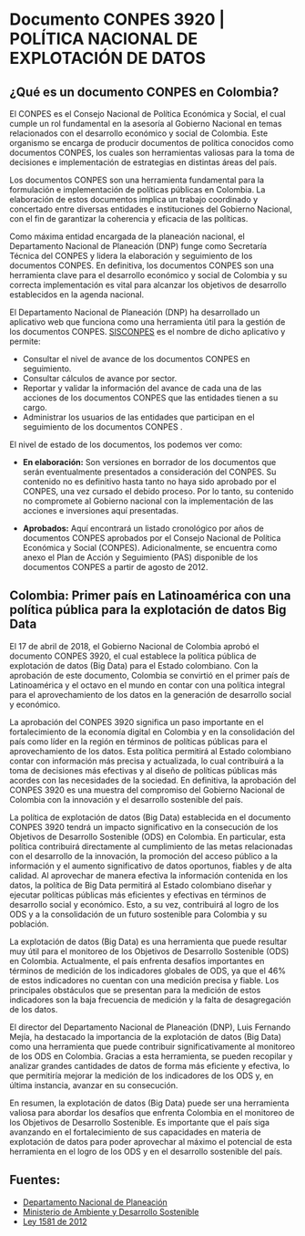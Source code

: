 # Documento CONPES 3920 | POLÍTICA NACIONAL DE EXPLOTACIÓN DE DATOS

## ¿Qué es un documento CONPES en Colombia?

El CONPES es el Consejo Nacional de Política Económica y Social, el cual cumple un rol fundamental en la asesoría al Gobierno Nacional en temas relacionados con el desarrollo económico y social de Colombia. Este organismo se encarga de producir documentos de política conocidos como documentos CONPES, los cuales son herramientas valiosas para la toma de decisiones e implementación de estrategias en distintas áreas del país.

Los documentos CONPES son una herramienta fundamental para la formulación e implementación de políticas públicas en Colombia. La elaboración de estos documentos implica un trabajo coordinado y concertado entre diversas entidades e instituciones del Gobierno Nacional, con el fin de garantizar la coherencia y eficacia de las políticas.

Como máxima entidad encargada de la planeación nacional, el Departamento Nacional de Planeación (DNP) funge como Secretaría Técnica del CONPES y lidera la elaboración y seguimiento de los documentos CONPES. En definitiva, los documentos CONPES son una herramienta clave para el desarrollo económico y social de Colombia y su correcta implementación es vital para alcanzar los objetivos de desarrollo establecidos en la agenda nacional.

El Departamento Nacional de Planeación (DNP) ha desarrollado un aplicativo web que funciona como una herramienta útil para la gestión de los documentos CONPES. [SISCONPES](https://sisconpes.dnp.gov.co/SisCONPESWeb/) es el nombre de dicho aplicativo y permite:

- Consultar el nivel de avance de los documentos CONPES en seguimiento.
- Consultar cálculos de avance por sector.
- Reportar y validar la información del avance de cada una de las acciones de los documentos CONPES que las entidades tienen a su cargo.
- Administrar los usuarios de las entidades que participan en el seguimiento de los documentos CONPES .

El nivel de estado de los documentos, los podemos ver como:

- **En elaboración:** Son versiones en borrador de los documentos que serán eventualmente presentados a consideración del CONPES. Su contenido no es definitivo hasta tanto no haya sido aprobado por el CONPES, una vez cursado el debido proceso. Por lo tanto, su contenido no compromete al Gobierno nacional con la implementación de las acciones e inversiones aquí presentadas.

- **Aprobados:** Aquí encontrará un listado cronológico por años de documentos CONPES aprobados por el Consejo Nacional de Política Económica y Social (CONPES). Adicionalmente, se encuentra como anexo el Plan de Acción y Seguimiento (PAS) disponible de los documentos CONPES a partir de agosto de 2012.

## Colombia: Primer país en Latinoamérica con una política pública para la explotación de datos Big Data

El 17 de abril de 2018, el Gobierno Nacional de Colombia aprobó el documento CONPES 3920, el cual establece la política pública de explotación de datos (Big Data) para el Estado colombiano. Con la aprobación de este documento, Colombia se convirtió en el primer país de Latinoamérica y el octavo en el mundo en contar con una política integral para el aprovechamiento de los datos en la generación de desarrollo social y económico.

La aprobación del CONPES 3920 significa un paso importante en el fortalecimiento de la economía digital en Colombia y en la consolidación del país como líder en la región en términos de políticas públicas para el aprovechamiento de los datos. Esta política permitirá al Estado colombiano contar con información más precisa y actualizada, lo cual contribuirá a la toma de decisiones más efectivas y al diseño de políticas públicas más acordes con las necesidades de la sociedad. En definitiva, la aprobación del CONPES 3920 es una muestra del compromiso del Gobierno Nacional de Colombia con la innovación y el desarrollo sostenible del país.

La política de explotación de datos (Big Data) establecida en el documento CONPES 3920 tendrá un impacto significativo en la consecución de los Objetivos de Desarrollo Sostenible (ODS) en Colombia. En particular, esta política contribuirá directamente al cumplimiento de las metas relacionadas con el desarrollo de la innovación, la promoción del acceso público a la información y el aumento significativo de datos oportunos, fiables y de alta calidad. Al aprovechar de manera efectiva la información contenida en los datos, la política de Big Data permitirá al Estado colombiano diseñar y ejecutar políticas públicas más eficientes y efectivas en términos de desarrollo social y económico. Esto, a su vez, contribuirá al logro de los ODS y a la consolidación de un futuro sostenible para Colombia y su población.

La explotación de datos (Big Data) es una herramienta que puede resultar muy útil para el monitoreo de los Objetivos de Desarrollo Sostenible (ODS) en Colombia. Actualmente, el país enfrenta desafíos importantes en términos de medición de los indicadores globales de ODS, ya que el 46% de estos indicadores no cuentan con una medición precisa y fiable. Los principales obstáculos que se presentan para la medición de estos indicadores son la baja frecuencia de medición y la falta de desagregación de los datos.

El director del Departamento Nacional de Planeación (DNP), Luis Fernando Mejía, ha destacado la importancia de la explotación de datos (Big Data) como una herramienta que puede contribuir significativamente al monitoreo de los ODS en Colombia. Gracias a esta herramienta, se pueden recopilar y analizar grandes cantidades de datos de forma más eficiente y efectiva, lo que permitiría mejorar la medición de los indicadores de los ODS y, en última instancia, avanzar en su consecución.

En resumen, la explotación de datos (Big Data) puede ser una herramienta valiosa para abordar los desafíos que enfrenta Colombia en el monitoreo de los Objetivos de Desarrollo Sostenible. Es importante que el país siga avanzando en el fortalecimiento de sus capacidades en materia de explotación de datos para poder aprovechar al máximo el potencial de esta herramienta en el logro de los ODS y en el desarrollo sostenible del país.

## Fuentes:

- [Departamento Nacional de Planeación](https://bit.ly/43Gvctc)
- [Ministerio de Ambiente y Desarrollo Sostenible](https://bit.ly/3TRjMhT)
- [Ley 1581 de 2012](https://bit.ly/3KlPEIo)
